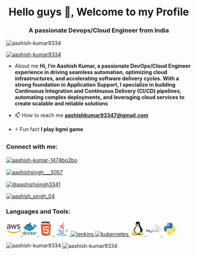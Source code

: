 <h1 align="center">Hello guys 👋, Welcome to my Profile</h1>
<h3 align="center">A passionate Devops/Cloud Engineer from India</h3>

<p align="left"> <img src="https://komarev.com/ghpvc/?username=aashish-kumar9334&label=Profile%20views&color=0e75b6&style=flat" alt="aashish-kumar9334" /> </p>

<p align="left"> <a href="https://github.com/ryo-ma/github-profile-trophy"><img src="https://github-profile-trophy.vercel.app/?username=aashish-kumar9334" alt="aashish-kumar9334" /></a> </p>

- About me **Hi, I’m Aashish Kumar, a passionate DevOps/Cloud Engineer experience in driving seamless automation, optimizing cloud infrastructures, and accelerating software delivery cycles. With a strong foundation in Application Support, I specialize in building Continuous Integration and Continuous Delivery (CI/CD) pipelines, automating complex deployments, and leveraging cloud services to create scalable and reliable solutions**

- 📫 How to reach me **aashishkumar93347@gmail.com**

- ⚡ Fun fact **I play bgmi game**

<h3 align="left">Connect with me:</h3>
<p align="left">
<a href="https://www.linkedin.com/in/aashish-kumar-1474b02b0/" target="blank"><img align="center" src="https://raw.githubusercontent.com/rahuldkjain/github-profile-readme-generator/master/src/images/icons/Social/linked-in-alt.svg" alt="aashish-kumar-1474bo2bo" height="30" width="40" /></a>
  
<a href="https://instagram.com/aashishsingh___5057" target="blank"><img align="center" src="https://raw.githubusercontent.com/rahuldkjain/github-profile-readme-generator/master/src/images/icons/Social/instagram.svg" alt="aashishsingh___5057" height="30" width="40" /></a>

<a href="https://www.hackerrank.com/profile/aashishsingh3341" target="blank"><img align="center" src="https://raw.githubusercontent.com/rahuldkjain/github-profile-readme-generator/master/src/images/icons/Social/hackerrank.svg" alt="@aashishsingh3341" height="30" width="40" /></a>

<a href="https://www.leetcode.com/aashish_singh_04" target="blank"><img align="center" src="https://raw.githubusercontent.com/rahuldkjain/github-profile-readme-generator/master/src/images/icons/Social/leet-code.svg" alt="aashish_singh_04" height="30" width="40" /></a>
</p>

<h3 align="left">Languages and Tools:</h3>
<p align="left"> <a href="https://aws.amazon.com" target="_blank" rel="noreferrer"> <img src="https://raw.githubusercontent.com/devicons/devicon/master/icons/amazonwebservices/amazonwebservices-original-wordmark.svg" alt="aws" width="40" height="40"/> </a> <a href="https://www.docker.com/" target="_blank" rel="noreferrer"> <img src="https://raw.githubusercontent.com/devicons/devicon/master/icons/docker/docker-original-wordmark.svg" alt="docker" width="40" height="40"/> </a> <a href="https://www.w3.org/html/" target="_blank" rel="noreferrer"> <img src="https://raw.githubusercontent.com/devicons/devicon/master/icons/html5/html5-original-wordmark.svg" alt="html5" width="40" height="40"/> </a> <a href="https://www.java.com" target="_blank" rel="noreferrer"> <img src="https://raw.githubusercontent.com/devicons/devicon/master/icons/java/java-original.svg" alt="java" width="40" height="40"/> </a> <a href="https://www.jenkins.io" target="_blank" rel="noreferrer"> <img src="https://www.vectorlogo.zone/logos/jenkins/jenkins-icon.svg" alt="jenkins" width="40" height="40"/> </a> <a href="https://kubernetes.io" target="_blank" rel="noreferrer"> <img src="https://www.vectorlogo.zone/logos/kubernetes/kubernetes-icon.svg" alt="kubernetes" width="40" height="40"/> </a> <a href="https://www.linux.org/" target="_blank" rel="noreferrer"> <img src="https://raw.githubusercontent.com/devicons/devicon/master/icons/linux/linux-original.svg" alt="linux" width="40" height="40"/> </a> <a href="https://www.mysql.com/" target="_blank" rel="noreferrer"> <img src="https://raw.githubusercontent.com/devicons/devicon/master/icons/mysql/mysql-original-wordmark.svg" alt="mysql" width="40" height="40"/> </a> <a href="https://www.python.org" target="_blank" rel="noreferrer"> <img src="https://raw.githubusercontent.com/devicons/devicon/master/icons/python/python-original.svg" alt="python" width="40" height="40"/> </a> </p>

<p><img align="left" src="https://github-readme-stats.vercel.app/api/top-langs?username=aashish-kumar9334&show_icons=true&locale=en&layout=compact" alt="aashish-kumar9334" /></p>

<p>&nbsp;<img align="center" src="https://github-readme-stats.vercel.app/api?username=aashish-kumar9334&show_icons=true&locale=en" alt="aashish-kumar9334" /></p>
